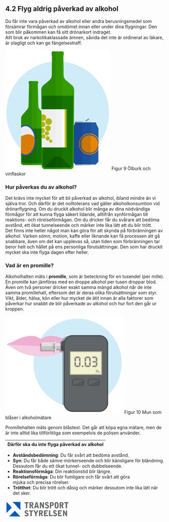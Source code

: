 ## 4.2 Flyg aldrig påverkad av alkohol

Du får inte vara påverkad av alkohol eller andra berusningsmedel som försämrar förmågan och omdömet innan eller under dina flygningar. Den som blir påkommen kan få sitt
drönarkort indraget.  
Allt bruk av narkotikaklassade ämnen, såvida det inte är ordinerat av läkare, är olagligt och kan ge fängelsestraff.

![Figur 9 Ölburk och vinflaskor](./A1A3_SE-sv/Figur_009.png)
Figur 9 Ölburk och vinflaskor

### Hur påverkas du av alkohol?

Det krävs inte mycket för att bli påverkad av alkohol, ibland mindre än vi själva tror. Och därför är det nolltolerans vad gäller alkoholkonsumtion vid drönarflygning. Om du druckit alkohol blir många av dina nödvändiga förmågor för att kunna flyga säkert lidande, alltifrån synförmågan till reaktions- och rörelseförmågan. Om du dricker får du svårare att bedöma avstånd, ett ökat tunnelseende och märker inte lika lätt att du blir trött.  
Det finns inte heller något man kan göra för att skynda på förbränningen av alkohol. Varken sömn, motion, kaffe eller liknande kan få processen att gå snabbare, även om det kan upplevas så, utan tiden som förbränningen tar beror helt och hållet på ens personliga förutsättningar. Den som har druckit mycket ska inte flyga dagen efter heller.

### Vad är en promille?

Alkoholhalten mäts i **promille**, som är beteckning för en tusendel (per mille). En promille kan jämföras med en droppe alkohol per tusen droppar blod. Även om två personer dricker exakt samma mängd alkohol når de inte samma promillehalt, eftersom det är deras olika förutsättningar som styr. Vikt, ålder, hälsa, kön eller hur mycket de ätit innan är alla faktorer som påverkar hur snabbt de blir påverkade av alkohol och hur fort den går ur kroppen.

![Figur 10 Mun som blåser i alkoholmätare](./A1A3_SE-sv/Figur_010.png)
Figur 10 Mun som blåser i alkoholmätare

Promillehalten mäts genom blåstest. Det går att köpa egna mätare, men de är inte alltid lika tillförlitliga som exempelvis de polisen använder.

| Därför ska du inte flyga påverkad av alkohol |
|---|
* **Avståndsbedömning**: Du får svårt att bedöma avstånd.
* **Syn**: Du får både sämre mörkerseende och blir känsligare för bländning. Dessutom får du ett ökat tunnel- och dubbelseende.
* **Reaktionsförmåga**: Din reaktionstid blir längre.
* **Rörelseförmåga**: Du blir fumligare och får svårt att göra  
mjuka och precisa rörelser.
* **Trötthet**: Du blir trött och dåsig och märker dessutom
inte lika lätt när det sker.

![Transport Styrelsen](./images/Logga.png)
